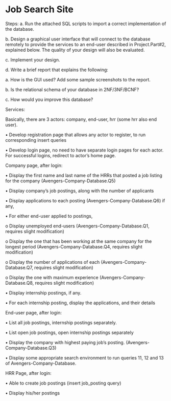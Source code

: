 # Job Search Site
Steps:
a. Run the attached SQL scripts to import a correct implementation of the database.

b. Design a graphical user interface that will connect to the database remotely to provide the services to an end-user described in Project.Part#2, explained below. The quality of your design will also be evaluated.

c. Implement your design.

d. Write a brief report that explains the following:

a. How is the GUI used? Add some sample screenshots to the report.

b. Is the relational schema of your database in 2NF/3NF/BCNF?

c. How would you improve this database?



Services:

Basically, there are 3 actors: company, end-user, hrr (some hrr also end user).

• Develop registration page that allows any actor to register, to run corresponding insert queries

• Develop login page, no need to have separate login pages for each actor. For successful logins, redirect to actor’s home page.

Company page, after login:

• Display the first name and last name of the HRRs that posted a job listing for the company (Avengers-Company-Database.Q5)

• Display company’s job postings, along with the number of applicants

• Display applications to each posting (Avengers-Company-Database.Q6) if any,

• For either end-user applied to postings,

o Display unemployed end-users (Avengers-Company-Database.Q1, requires slight modification)

o Display the one that has been working at the same company for the longest period (Avengers-Company-Database.Q4, requires slight modification)

o Display the number of applications of each (Avengers-Company-Database.Q7, requires slight modification)

o Display the one with maximum experience (Avengers-Company-Database.Q8, requires slight modification)

• Display internship postings, if any.

• For each internship posting, display the applications, and their details

End-user page, after login:

• List all job postings, internship postings separately.

• List open job postings, open internship postings separately

• Display the company with highest paying job’s posting. (Avengers-Company-Database.Q3)

• Display some appropriate search environment to run queries 11, 12 and 13 of Avengers-Company-Database.

HRR Page, after login:

• Able to create job postings (insert job_posting query)

• Display his/her postings
